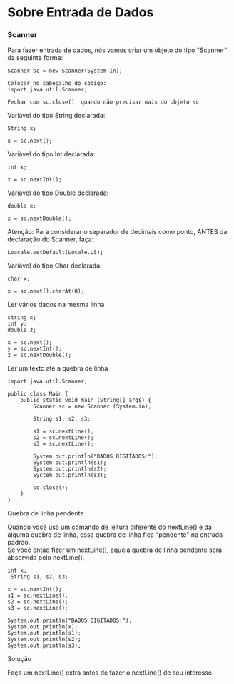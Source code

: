 <h1>Sobre Entrada de Dados</h1>

<h3>Scanner</h3>
<p>Para fazer entrada de dados, nós vamos criar um objeto do tipo "Scanner" da seguinte forme:

~~~
Scanner sc = new Scanner(System.in);

Colocar no cabeçalho do código:
import java.util.Scanner;

Fechar com sc.close()  quando não precisar mais do objeto sc
~~~

<p>Variável do tipo String declarada:</p>

~~~
String x;

x = sc.next();
~~~

<p>Variável do tipo Int declarada:</p>

~~~
int x;

x = sc.nextInt();
~~~

<p>Variável do tipo Double declarada:</p>

~~~
double x;

x = sc.nextDouble();
~~~

<p>Atenção: Para considerar o separador de decimais como ponto, ANTES da declaração do Scanner, faça:</p>

~~~
Loacale.setDefault(Locale.US);
~~~

<p>Variável do tipo Char declarada:</p>

~~~
char x;

x = sc.next().charAt(0);
~~~

<p>Ler vários dados na mesma linha</p>

~~~
string x;
int y;
double z;

x = sc.next();
y = sc.nextInt();
z = sc.nextDouble();
~~~

<p>Ler um texto até a quebra de linha</p>

~~~
import java.util.Scanner;

public class Main {
    public static void main (String[] args) {
        Scanner sc = new Scanner (System.in);

        String s1, s2, s3;

        s1 = sc.nextLine();
        s2 = sc.nextLine();
        s3 = sc.nextLine();

        System.out.println("DADOS DIGITADOS:");
        System.out.println(s1);
        System.out.println(s2);
        System.out.println(s3);

        sc.close();
    }
}
~~~

<p>Quebra de linha pendente</p>
<p>Quando você usa um comando de leitura diferente do nextLine() e dá alguma quebra de linha, essa quebra de linha fica "pendente" na entrada padrão. <br> Se você então fizer um nextLine(), aquela quebra de linha pendente será absorvida pelo nextLine().</p>

~~~
int x;
 String s1, s2, s3;

x = sc.nextInt();
s1 = sc.nextLine();
s2 = sc.nextLine();
s3 = sc.nextLine();

System.out.println("DADOS DIGITADOS:");
System.out.println(x);
System.out.println(s1);
System.out.println(s2);
System.out.println(s3);
~~~

<p>Solução</p>
<p>Faça um nextLine() extra antes de fazer o nextLine() de seu interesse.</p>
